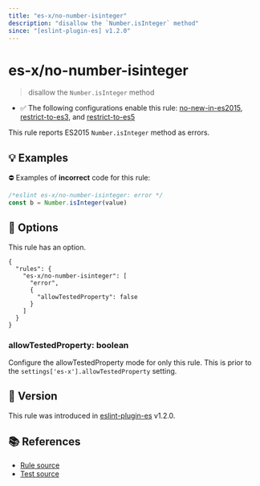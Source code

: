 ```yaml
---
title: "es-x/no-number-isinteger"
description: "disallow the `Number.isInteger` method"
since: "[eslint-plugin-es] v1.2.0"
---
```


# es-x/no-number-isinteger
> disallow the `Number.isInteger` method

- ✅ The following configurations enable this rule: [no-new-in-es2015], [restrict-to-es3], and [restrict-to-es5]

This rule reports ES2015 `Number.isInteger` method as errors.

## 💡 Examples

⛔ Examples of **incorrect** code for this rule:

<eslint-playground type="bad">

```js
/*eslint es-x/no-number-isinteger: error */
const b = Number.isInteger(value)
```

</eslint-playground>

## 🔧 Options

This rule has an option.

```jsonc
{
  "rules": {
    "es-x/no-number-isinteger": [
      "error",
      {
        "allowTestedProperty": false
      }
    ]
  }
}
```

### allowTestedProperty: boolean

Configure the allowTestedProperty mode for only this rule.
This is prior to the `settings['es-x'].allowTestedProperty` setting.

## 🚀 Version

This rule was introduced in [eslint-plugin-es] v1.2.0.

[eslint-plugin-es]: https://github.com/mysticatea/eslint-plugin-es

## 📚 References

- [Rule source](https://github.com/eslint-community/eslint-plugin-es-x/blob/master/lib/rules/no-number-isinteger.js)
- [Test source](https://github.com/eslint-community/eslint-plugin-es-x/blob/master/tests/lib/rules/no-number-isinteger.js)

[no-new-in-es2015]: ../configs/index.md#no-new-in-es2015
[restrict-to-es3]: ../configs/index.md#restrict-to-es3
[restrict-to-es5]: ../configs/index.md#restrict-to-es5
